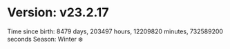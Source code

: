 # Version: v23.2.17
Time since birth: 8479 days, 203497 hours, 12209820 minutes, 732589200 seconds
Season: Winter ❄️
